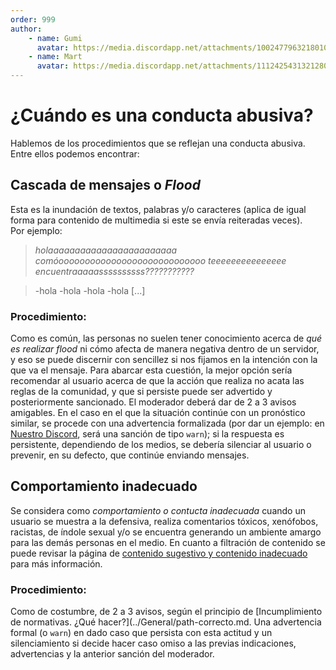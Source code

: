 ```yaml
---
order: 999
author:
    - name: Gumi
      avatar: https://media.discordapp.net/attachments/1002477963218010112/1136407120959508621/IMG_5057.jpg
    - name: Mart
      avatar: https://media.discordapp.net/attachments/1112425431321280622/1131707962407256164/53b7b5792bdf98188a616f7c26b9de61.jpg
---
```

# ¿Cuándo es una conducta abusiva?
Hablemos de los procedimientos que se reflejan una conducta abusiva. Entre ellos podemos encontrar:

## Cascada de mensajes o <em>**Flood**</em> 
Esta es la inundación de textos, palabras y/o caracteres (aplica de igual forma para contenido de multimedia si este se envía reiteradas veces). 
<br>Por ejemplo: 
> *holaaaaaaaaaaaaaaaaaaaaaaaa comóoooooooooooooooooooooooooooo teeeeeeeeeeeeeee encuentraaaaassssssssss???????????*

> -hola
> -hola
> -hola
> -hola 
> [...]

### Procedimiento:
Como es común, las personas no suelen tener conocimiento acerca de *qué es realizar flood* ni cómo afecta de manera negativa dentro de un servidor, y eso se puede discernir con sencillez si nos fijamos en la intención con la que va el mensaje. Para abarcar esta cuestión, la mejor opción sería recomendar al usuario acerca de que la acción que realiza no acata las reglas de la comunidad, y que si persiste puede ser advertido y posteriormente sancionado. El moderador deberá dar de 2 a 3 avisos amigables. En el caso en el que la situación continúe con un pronóstico similar, se procede con una advertencia formalizada (por dar un ejemplo: en [Nuestro Discord](https://discord.gg/gatitos), será una sanción de tipo `warn`); si la respuesta es persistente, dependiendo de los medios, se debería silenciar al usuario o prevenir, en su defecto, que continúe enviando mensajes.

## **Comportamiento inadecuado**
Se considera como *comportamiento o contucta inadecuada* cuando un usuario se muestra a la defensiva, realiza comentarios tóxicos, xenófobos, racistas, de índole sexual y/o se encuentra generando un ambiente amargo para las demás personas en el medio. En cuanto a filtración de contenido se puede revisar la página de [contenido sugestivo y contenido inadecuado](../General/contenido-sugestivo-vs-contenido-inapropiado.md) para más información.

### Procedimiento:
Como de costumbre, de 2 a 3 avisos, según el principio de [Incumplimiento de normativas. ¿Qué hacer?](../General/path-correcto.md. Una advertencia formal (o `warn`) en dado caso que persista con esta actitud y un silenciamiento si decide hacer caso omiso a las previas indicaciones, advertencias y la anterior sanción del moderador.